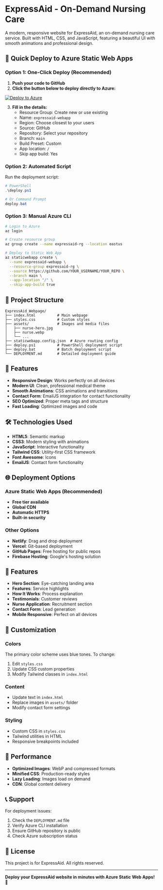 # ExpressAid - On-Demand Nursing Care

A modern, responsive website for ExpressAid, an on-demand nursing care service. Built with HTML, CSS, and JavaScript, featuring a beautiful UI with smooth animations and professional design.

## 🚀 Quick Deploy to Azure Static Web Apps

### Option 1: One-Click Deploy (Recommended)
1. **Push your code to GitHub**
2. **Click the button below to deploy directly to Azure:**

[![Deploy to Azure](https://aka.ms/deploytoazurebutton)](https://portal.azure.com/#create/Microsoft.StaticWebApp)

3. **Fill in the details:**
   - Resource Group: Create new or use existing
   - Name: `expressaid-webapp`
   - Region: Choose closest to your users
   - Source: GitHub
   - Repository: Select your repository
   - Branch: `main`
   - Build Preset: Custom
   - App location: `/`
   - Skip app build: Yes

### Option 2: Automated Script
Run the deployment script:
```powershell
# PowerShell
.\deploy.ps1

# Or Command Prompt
deploy.bat
```

### Option 3: Manual Azure CLI
```bash
# Login to Azure
az login

# Create resource group
az group create --name expressaid-rg --location eastus

# Deploy to Static Web App
az staticwebapp create \
  --name expressaid-webapp \
  --resource-group expressaid-rg \
  --source https://github.com/YOUR_USERNAME/YOUR_REPO \
  --branch main \
  --app-location "/" \
  --skip-app-build true
```

## 📁 Project Structure

```
ExpressAid_Webpage/
├── index.html          # Main webpage
├── styles.css          # Custom styles
├── assets/             # Images and media files
│   ├── nurse-hero.jpg
│   ├── nurse.webp
│   └── ...
├── staticwebapp.config.json  # Azure routing config
├── deploy.ps1          # PowerShell deployment script
├── deploy.bat          # Batch deployment script
└── DEPLOYMENT.md       # Detailed deployment guide
```

## 🎨 Features

- **Responsive Design**: Works perfectly on all devices
- **Modern UI**: Clean, professional medical theme
- **Smooth Animations**: CSS animations and transitions
- **Contact Form**: EmailJS integration for contact functionality
- **SEO Optimized**: Proper meta tags and structure
- **Fast Loading**: Optimized images and code

## 🛠️ Technologies Used

- **HTML5**: Semantic markup
- **CSS3**: Modern styling with animations
- **JavaScript**: Interactive functionality
- **Tailwind CSS**: Utility-first CSS framework
- **Font Awesome**: Icons
- **EmailJS**: Contact form functionality

## 🌐 Deployment Options

### Azure Static Web Apps (Recommended)
- **Free tier available**
- **Global CDN**
- **Automatic HTTPS**
- **Built-in security**

### Other Options
- **Netlify**: Drag and drop deployment
- **Vercel**: Git-based deployment
- **GitHub Pages**: Free hosting for public repos
- **Firebase Hosting**: Google's hosting solution

## 📱 Features

- **Hero Section**: Eye-catching landing area
- **Features**: Service highlights
- **How It Works**: Process explanation
- **Testimonials**: Customer reviews
- **Nurse Application**: Recruitment section
- **Contact Form**: Lead generation
- **Mobile Responsive**: Perfect on all devices

## 🔧 Customization

### Colors
The primary color scheme uses blue tones. To change:
1. Edit `styles.css`
2. Update CSS custom properties
3. Modify Tailwind classes in `index.html`

### Content
- Update text in `index.html`
- Replace images in `assets/` folder
- Modify contact form settings

### Styling
- Custom CSS in `styles.css`
- Tailwind utilities in HTML
- Responsive breakpoints included

## 🚀 Performance

- **Optimized Images**: WebP and compressed formats
- **Minified CSS**: Production-ready styles
- **Lazy Loading**: Images load on demand
- **CDN**: Global content delivery

## 📞 Support

For deployment issues:
1. Check the `DEPLOYMENT.md` file
2. Verify Azure CLI installation
3. Ensure GitHub repository is public
4. Check Azure subscription status

## 📄 License

This project is for ExpressAid. All rights reserved.

---

**Deploy your ExpressAid website in minutes with Azure Static Web Apps!** 🚀